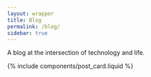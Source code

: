 ```yaml
---
layout: wrapper
title: Blog
permalink: /blog/
sidebar: true
---
```

A blog at the intersection of technology and life.

{% include components/post_card.liquid %}